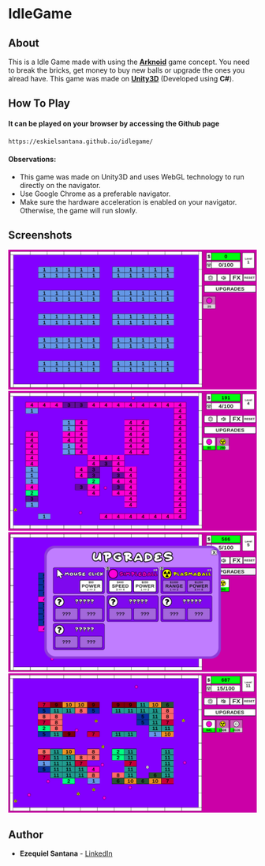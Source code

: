 # IdleGame

## About

This is a Idle Game made with using the **[Arknoid](https://en.wikipedia.org/wiki/Arkanoid)** game concept.
You need to break the bricks, get money to buy new balls or upgrade the ones you alread have.
This game was made on **[Unity3D](https://unity.com/)** (Developed using **C#**).

## How To Play
#### It can be played on your browser by accessing the Github page
```sh
https://eskielsantana.github.io/idlegame/
```

#### Observations:

* This game was made on Unity3D and uses WebGL technology to run directly on the navigator.
* Use Google Chrome as a preferable navigator.
* Make sure the hardware acceleration is enabled on your navigator. Otherwise, the game will run slowly.

## Screenshots
![Game at starting point](Screenshots/01.png)
![Started breaking bricks and getting money](Screenshots/02.png)
![Upgrades window](Screenshots/03.png)
![Reached level 11 and there are several balls on the screen](Screenshots/04.png)

## Author

* **Ezequiel Santana** - [LinkedIn](https://www.linkedin.com/in/ezequiel-santana/)